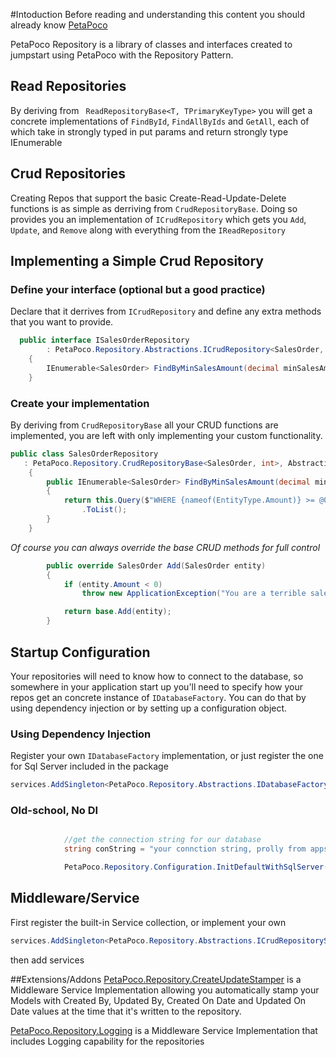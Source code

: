 #Intoduction
Before reading and understanding this content you should already know [PetaPoco](https://github.com/CollaboratingPlatypus/PetaPoco "PetaPoco")

PetaPoco Repository is a library of classes and interfaces created to jumpstart using PetaPoco with the Repository Pattern.

## Read Repositories
By deriving from ` ReadRepositoryBase<T, TPrimaryKeyType>` you will get a concrete implementations of `FindById`, `FindAllByIds` and `GetAll`, each of which take in strongly typed in put params and return strongly type IEnumerable


## Crud Repositories
Creating Repos that support the basic Create-Read-Update-Delete functions is as simple as derriving from `CrudRepositoryBase`.  Doing so provides you an implementation of `ICrudRepository` which gets you `Add`, `Update`, and `Remove` along with everything from the `IReadRepository` 


## Implementing a Simple Crud Repository
### Define your interface (optional but a good practice)
Declare that it derrives from `ICrudRepository` and define any extra methods that you want to provide.
```csharp
  public interface ISalesOrderRepository 
  		: PetaPoco.Repository.Abstractions.ICrudRepository<SalesOrder, int>
    {
        IEnumerable<SalesOrder> FindByMinSalesAmount(decimal minSalesAmount);
    }
```
### Create your implementation
By deriving from `CrudRepositoryBase` all your CRUD functions are implemented, you are left with only implementing your custom functionality.  

```csharp
public class SalesOrderRepository 
   : PetaPoco.Repository.CrudRepositoryBase<SalesOrder, int>, Abstractions.ISalesOrderRepository
    {
        public IEnumerable<SalesOrder> FindByMinSalesAmount(decimal minSalesAmount)
        {
            return this.Query($"WHERE {nameof(EntityType.Amount)} >= @0", minSalesAmount)
                .ToList();
        }
    }
```
*Of course you can always override the base CRUD methods for full control*
```csharp
        public override SalesOrder Add(SalesOrder entity)
        {
            if (entity.Amount < 0)
                throw new ApplicationException("You are a terrible salesman, you're losing us money!");

            return base.Add(entity);
        }
```

## Startup Configuration
Your repositories will need to know how to connect to the database, so somewhere in your application start up you'll need to specify how your repos get an concrete instance of `IDatabaseFactory`.  You can do that by using dependency injection or by setting up a configuration object.

### Using Dependency Injection
Register your own `IDatabaseFactory` implementation, or just register the one for Sql Server included in the package 

```csharp
services.AddSingleton<PetaPoco.Repository.Abstractions.IDatabaseFactory>(new PetaPoco.Repository.DefaultSqlDatabaseFactory(conString));
```
### Old-school, No DI
```csharp

            //get the connection string for our database
            string conString = "your connction string, prolly from appsettings.json or floppy disk";

            PetaPoco.Repository.Configuration.InitDefaultWithSqlServer(conString);
```

## Middleware/Service
First register the built-in Service collection, or implement your own
```csharp
services.AddSingleton<PetaPoco.Repository.Abstractions.ICrudRepositoryServiceCollection, PetaPoco.Repository.CrudRepositoryServiceCollection>();
```
then add services

##Extensions/Addons
[PetaPoco.Repository.CreateUpdateStamper](https://github.com/TimBurris/PetaPoco.Repository.CreateUpdateStamper// "PetaPoco.Repository.CreateUpdateStamper") is a Middleware Service Implementation allowing you automatically stamp your Models with Created By, Updated By, Created On Date and Updated On Date values at the time that it's written to the repository.

[PetaPoco.Repository.Logging](https://github.com/TimBurris/PetaPoco.Repository.Logging "PetaPoco.Repository.Logging") is a Middleware Service Implementation that includes Logging capability for the repositories
